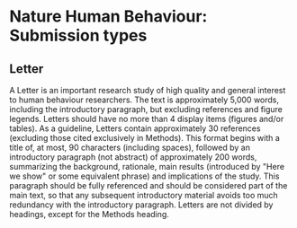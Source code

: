 # Nature Human Behaviour: Submission types

## Letter

A Letter is an important research study of high quality and general interest to human behaviour researchers.  The text is approximately 5,000 words, including the introductory paragraph, but excluding references and figure legends. Letters should have no more than 4 display items (figures and/or tables). As a guideline, Letters contain approximately 30 references (excluding those cited exclusively in Methods). This format begins with a title of, at most, 90 characters (including spaces), followed by an introductory paragraph (not abstract) of approximately 200 words, summarizing the background, rationale, main results (introduced by "Here we show" or some equivalent phrase) and implications of the study. This paragraph should be fully referenced and should be considered part of the main text, so that any subsequent introductory material avoids too much redundancy with the introductory paragraph. Letters are not divided by headings, except for the Methods heading.
